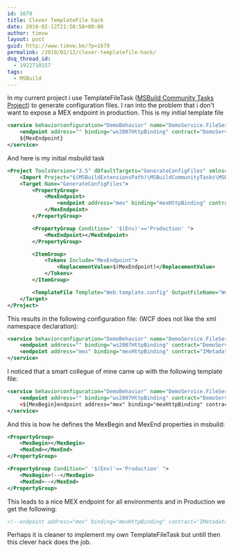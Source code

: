 ```yaml
---
id: 1679
title: Clever TemplateFile hack
date: 2010-02-12T21:50:58+00:00
author: timvw
layout: post
guid: http://www.timvw.be/?p=1679
permalink: /2010/02/12/clever-templatefile-hack/
dsq_thread_id:
  - 1922710157
tags:
  - MSBuild
---
```

In my current project i use TemplateFileTask ([MSBuild Community Tasks Project](http://msbuildtasks.tigris.org/)) to generate configuration files. I ran into the problem that i don't want to expose a MEX endpoint in production. This is my initial template file

```xml
<service behaviorconfiguration="DemoBehavior" name="DemoService.FileService">
	<endpoint address="" binding="ws2007HttpBinding" contract="DemoService.IFileService" />
	${MexEndpoint}
</service>
```

And here is my initial msbuild task

```xml
<Project ToolsVersion="3.5" dDfaultTargets="GenerateConfigFiles" xmlns="http://schemas.microsoft.com/developer/msbuild/2003">
	<Import Project="$(MSBuildExtensionsPath)\MSBuildCommunityTasks\MSBuild.Community.Tasks.Targets"/>
	<Target Name="GenerateConfigFiles">
		<PropertyGroup>
			<MexEndpoint>
				<endpoint address="mex" binding="mexHttpBinding" contract="IMetadataExchange" />
			</MexEndpoint>
		</PropertyGroup>

		<PropertyGroup Condition=" '$(Env)'=='Production' ">
			<MexEndpoint></MexEndpoint>
		</PropertyGroup>

		<ItemGroup>
			<Tokens Include="MexEndpoint">
				<ReplacementValue>$(MexEndpoint)</ReplacementValue>
			</Tokens>
		</ItemGroup>

		<TemplateFile Template="Web.template.config" OutputFileName="Web.config" Tokens="@(Tokens)" />
	</Target>
</Project>
```

This results in the following configuration file: (WCF does not like the xml namespace declaration):

```xml
<service behaviorconfiguration="DemoBehavior" name="DemoService.FileService">
	<endpoint address="" binding="ws2007HttpBinding" contract="DemoService.IFileService" />
	<endpoint address="mex" binding="mexHttpBinding" contract="IMetadataExchange" xmlns="http://schemas.microsoft.com/developer/msbuild/2003" />
</service>
```

I noticed that a smart collegue of mine came up with the following template file:

```xml
<service behaviorconfiguration="DemoBehavior" name="DemoService.FileService">
	<endpoint address="" binding="ws2007HttpBinding" contract="DemoService.IFileService" />
	<${MexBegin}endpoint address="mex" binding="mexHttpBinding" contract="IMetadataExchange" /${MexEnd}>
</service>
```

And this is how he defines the MexBegin and MexEnd properties in msbuild:

```xml
<PropertyGroup>
	<MexBegin></MexBegin>
	<MexEnd></MexEnd>
</PropertyGroup>

<PropertyGroup Condition=" '$(Env)'=='Production' ">
	<MexBegin>!--</MexBegin>
	<MexEnd>--</MexEnd>
</PropertyGroup>
```

This leads to a nice MEX endpoint for all environments and in Production we get the following:

```xml
<!--endpoint address="mex" binding="mexHttpBinding" contract="IMetadataExchange" /-->
```

Perhaps it is cleaner to implement my own TemplateFileTask but untill then this clever hack does the job.
